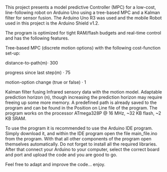 This project presents a model predictive Controller (MPC) for a low-cost, line-following robot on Arduino Uno using a tree-based MPC and a Kalman filter for sensor fusion.
The Arduino Uno R3 was used and the mobile Robot used in this project is the Arduino Shield v1.2.

The program is optimized for tight RAM/flash budgets and real-time control and has the following features.

Tree-based MPC (discrete motion options) with the following cost-function set-up:

distance-to-path(m)· 300 

progress since last step(m) · 75

motion-option change (true or false) · 1
  
Kalman filter fusing Infrared sensory data with the motion model.
Adaptable prediction horizon (n), though increasing the prediction horizon may require freeing up some more memory.
A predefined path is already saved to the program and can be found in the Position on Line file of the program.
The program works on the processor ATmega328P @ 16 MHz, ~32 KB flash, ~2 KB SRAM.

To use the program it is recommended to use the Arduino IDE program. Simply download it, and within the IDE program open the file main_file.ino from the program.
With that all other components of the program open themselves automatically. Do not forget to install all the required libraries. 
After that connect your Arduino to your computer, select the correct board and port and upload the code and you are good to go.

Feel free to adapt and improve the code... enjoy.
